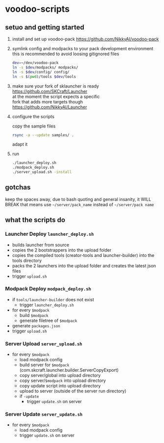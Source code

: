 # voodoo-scripts

## setuo and getting started

1. install and set up voodoo-pack https://github.com/NikkyAI/voodoo-pack

2. symlink config and modpacks to your pack development environment \
   this is recommended to avoid loosing gitignored files

    ```bash
    dev=~/dev/voodoo-pack
    ln -s $dev/modpacks/ modpacks/
    ln -s $dev/config/ config/
    ln -s $(pwd)/tools $dev/tools
    ```

3. make sure your fork of sklauncher is ready \
   https://github.com/SKCraft/Launcher \
   at the moment the script expects a specific  \
   fork that adds more targets though \
   https://github.com/NikkyAI/Launcher

4. configure the scripts

    copy the sample files

    ```bash
    rsync -a --update samples/ .
    ```

    adapt it

4. run

    ```bash
    ./launcher_deploy.sh
    ./modpack_deploy.sh
    ./server_upload.sh -install
    ```


## gotchas

keep the spaces away, due to bash quoting and general insanity, it WILL BREAK
that means use `~/server/pack_name` instead of `~/server/pack name`


## what the scripts do

### Launcher Deploy `launcher_deploy.sh`

- builds launcher from source
- copies the 2 bootstrappers into the upload folder
- copies the compiled tools (creator-tools and launcher-builder) into the tools directory
- packs the 2 launchers into the upload folder and creates the latest json files
- trigger `upload.sh`

### Modpack Deploy `modpack_deploy.sh`

- if `tools/launcher-builder` does not exist
  - trigger `launcher_deploy.sh`
- for every `$modpack`
  - build `$modpack`
  - generate filetree of `$modpack` 
- generate `packages.json`
- trigger `upload.sh`

### Server Upload `server_upload.sh`

- for every `$modpack`
  - load modpack config
  - build server for `$modpack` (com.skcraft.launcher.builder.ServerCopyExport)
  - copy server/global into upload directory
  - copy server/`$modpack` into upload directory
  - copy update script into upload directory
  - upload to server (outside of the server run directory)
  - if `-update`
    - trigger `update.sh` on server

### Server Update `server_update.sh`

- for every `$modpack`
  - load modpack config
  - trigger `update.sh` on server